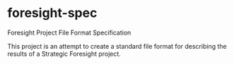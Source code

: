# foresight-spec

Foresight Project File Format Specification

This project is an attempt to create a standard file format for describing the results of a Strategic Foresight project. 

